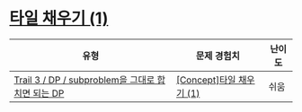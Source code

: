 # [타일 채우기 (1)](https://www.codetree.ai/trails/complete/curated-cards/intro-dp-modeling-tile1)

|유형|문제 경험치|난이도|
|---|---|---|
|[Trail 3 / DP / subproblem을 그대로 합치면 되는 DP](https://www.codetree.ai/trail-info/novice-high/)|[[Concept]타일 채우기 (1)](https://www.codetree.ai/trails/complete/curated-cards/intro-dp-modeling-tile1/)|쉬움|

